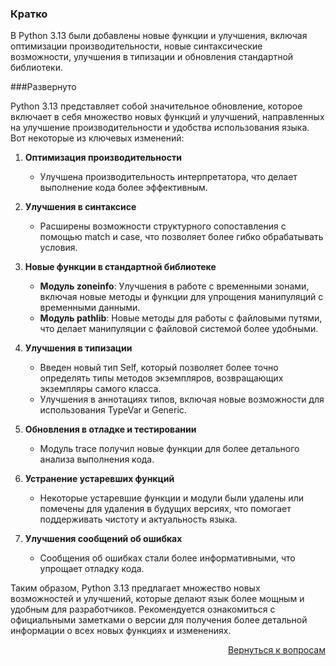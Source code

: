 ### Кратко

В Python 3.13 были добавлены новые функции и улучшения, включая оптимизации производительности, новые синтаксические
возможности, улучшения в типизации и обновления стандартной библиотеки.

###Развернуто

Python 3.13 представляет собой значительное обновление, которое включает в себя множество новых функций и улучшений,
направленных на улучшение производительности и удобства использования языка. Вот некоторые из ключевых изменений:

1. **Оптимизация производительности**
    - Улучшена производительность интерпретатора, что делает выполнение кода более эффективным.

2. **Улучшения в синтаксисе**
    - Расширены возможности структурного сопоставления с помощью match и case, что позволяет более гибко обрабатывать
      условия.

3. **Новые функции в стандартной библиотеке**
    - **Модуль zoneinfo**: Улучшения в работе с временными зонами, включая новые методы и функции для упрощения
      манипуляций с временными данными.
    - **Модуль pathlib**: Новые методы для работы с файловыми путями, что делает манипуляции с файловой системой более
      удобными.

4. **Улучшения в типизации**
    - Введен новый тип Self, который позволяет более точно определять типы методов экземпляров, возвращающих
      экземпляры самого класса.
    - Улучшения в аннотациях типов, включая новые возможности для использования TypeVar и Generic.

5. **Обновления в отладке и тестировании**
    - Модуль trace получил новые функции для более детального анализа выполнения кода.

6. **Устранение устаревших функций**
    - Некоторые устаревшие функции и модули были удалены или помечены для удаления в будущих версиях, что помогает
      поддерживать чистоту и актуальность языка.

7. **Улучшения сообщений об ошибках**
    - Сообщения об ошибках стали более информативными, что упрощает отладку кода.

Таким образом, Python 3.13 предлагает множество новых возможностей и улучшений, которые делают язык более мощным и
удобным для разработчиков. Рекомендуется ознакомиться с официальными заметками о версии для получения более детальной
информации о всех новых функциях и изменениях.

<div align="right">

[Вернуться к вопросам](../Вопросы.md)

</div>
